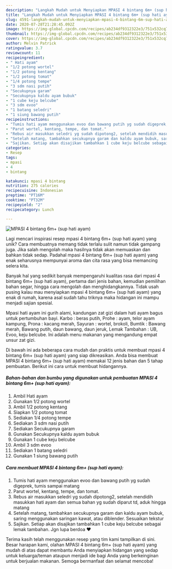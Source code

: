 ```yaml
---
description: "Langkah Mudah untuk Menyiapkan MPASI 4 bintang 6m+ (sup hati ayam) yang Bikin Ngiler"
title: "Langkah Mudah untuk Menyiapkan MPASI 4 bintang 6m+ (sup hati ayam) yang Bikin Ngiler"
slug: 4591-langkah-mudah-untuk-menyiapkan-mpasi-4-bintang-6m-sup-hati-ayam-yang-bikin-ngiler
date: 2020-07-28T21:28:45.092Z
image: https://img-global.cpcdn.com/recipes/ab234df9312322e3/751x532cq70/mpasi-4-bintang-6m-sup-hati-ayam-foto-resep-utama.jpg
thumbnail: https://img-global.cpcdn.com/recipes/ab234df9312322e3/751x532cq70/mpasi-4-bintang-6m-sup-hati-ayam-foto-resep-utama.jpg
cover: https://img-global.cpcdn.com/recipes/ab234df9312322e3/751x532cq70/mpasi-4-bintang-6m-sup-hati-ayam-foto-resep-utama.jpg
author: Melvin Patrick
ratingvalue: 3.7
reviewcount: 11
recipeingredient:
- " Hati ayam"
- "1/2 potong wortel"
- "1/2 potong kentang"
- "1/2 potong tomat"
- "1/4 potong tempe"
- "3 sdm nasi putih"
- "Secukupnya garam"
- "Secukupnya kaldu ayam bubuk"
- "1 cube keju belcube"
- "3 sdm evoo"
- "1 batang seledri"
- "1 siung bawang putih"
recipeinstructions:
- "Tumis hati ayam menggunakan evoo dan bawang putih yg sudah digeprek, tumis sampai matang"
- "Parut wortel, kentang, tempe, dan tomat."
- "Rebus air masukkan seledri yg sudah dipotong2, setelah mendidih masukkan hati ayam dan semua bahan yg sudah diparut td, aduk hingga matang"
- "Setelah matang, tambahkan secukupnya garam dan kaldu ayam bubuk, saring menggunakan saringan kawat, atau diblender. Sesuaikan tekstur"
- "Sajikan. Setiap akan disajikan tambahkan 1 cube keju belcube sebagai lemak tambahan. Jgn lupa berdoa ❤️"
categories:
- Resep
tags:
- mpasi
- 4
- bintang

katakunci: mpasi 4 bintang 
nutrition: 275 calories
recipecuisine: Indonesian
preptime: "PT16M"
cooktime: "PT32M"
recipeyield: "2"
recipecategory: Lunch

---
```



![MPASI 4 bintang 6m+ (sup hati ayam)](https://img-global.cpcdn.com/recipes/ab234df9312322e3/751x532cq70/mpasi-4-bintang-6m-sup-hati-ayam-foto-resep-utama.jpg)

Lagi mencari inspirasi resep mpasi 4 bintang 6m+ (sup hati ayam) yang unik? Cara membuatnya memang tidak terlalu sulit namun tidak gampang juga. Jika salah mengolah maka hasilnya tidak akan memuaskan dan bahkan tidak sedap. Padahal mpasi 4 bintang 6m+ (sup hati ayam) yang enak seharusnya mempunyai aroma dan cita rasa yang bisa memancing selera kita.

Banyak hal yang sedikit banyak mempengaruhi kualitas rasa dari mpasi 4 bintang 6m+ (sup hati ayam), pertama dari jenis bahan, kemudian pemilihan bahan segar, hingga cara mengolah dan menghidangkannya. Tidak usah pusing kalau mau menyiapkan mpasi 4 bintang 6m+ (sup hati ayam) yang enak di rumah, karena asal sudah tahu triknya maka hidangan ini mampu menjadi sajian spesial.

Mpasi hati ayam ini gurih alami, kandungan zat gizi dalam hati ayam bagus untuk pertumbuhan bayi. Karbo : beras putih, Prohe : ayam, telor ayam kampung, Prona : kacang merah, Sayuran : wortel, brokoli, Bumtik : Bawang merah, Bawang putih, daun bawang, daun jeruk, Lemak Tambahan : UB, Evoo, keju belcube. Ini adalah menu makanan yang mengandung empat unsur zat gizi.


Di bawah ini ada beberapa cara mudah dan praktis untuk membuat mpasi 4 bintang 6m+ (sup hati ayam) yang siap dikreasikan. Anda bisa membuat MPASI 4 bintang 6m+ (sup hati ayam) memakai 12 jenis bahan dan 5 tahap pembuatan. Berikut ini cara untuk membuat hidangannya.

<!--inarticleads1-->

##### Bahan-bahan dan bumbu yang digunakan untuk pembuatan MPASI 4 bintang 6m+ (sup hati ayam):

1. Ambil  Hati ayam
1. Gunakan 1/2 potong wortel
1. Ambil 1/2 potong kentang
1. Siapkan 1/2 potong tomat
1. Sediakan 1/4 potong tempe
1. Sediakan 3 sdm nasi putih
1. Sediakan Secukupnya garam
1. Gunakan Secukupnya kaldu ayam bubuk
1. Gunakan 1 cube keju belcube
1. Ambil 3 sdm evoo
1. Sediakan 1 batang seledri
1. Gunakan 1 siung bawang putih




<!--inarticleads2-->

##### Cara membuat MPASI 4 bintang 6m+ (sup hati ayam):

1. Tumis hati ayam menggunakan evoo dan bawang putih yg sudah digeprek, tumis sampai matang
1. Parut wortel, kentang, tempe, dan tomat.
1. Rebus air masukkan seledri yg sudah dipotong2, setelah mendidih masukkan hati ayam dan semua bahan yg sudah diparut td, aduk hingga matang
1. Setelah matang, tambahkan secukupnya garam dan kaldu ayam bubuk, saring menggunakan saringan kawat, atau diblender. Sesuaikan tekstur
1. Sajikan. Setiap akan disajikan tambahkan 1 cube keju belcube sebagai lemak tambahan. Jgn lupa berdoa ❤️




Terima kasih telah menggunakan resep yang tim kami tampilkan di sini. Besar harapan kami, olahan MPASI 4 bintang 6m+ (sup hati ayam) yang mudah di atas dapat membantu Anda menyiapkan hidangan yang sedap untuk keluarga/teman ataupun menjadi ide bagi Anda yang berkeinginan untuk berjualan makanan. Semoga bermanfaat dan selamat mencoba!
